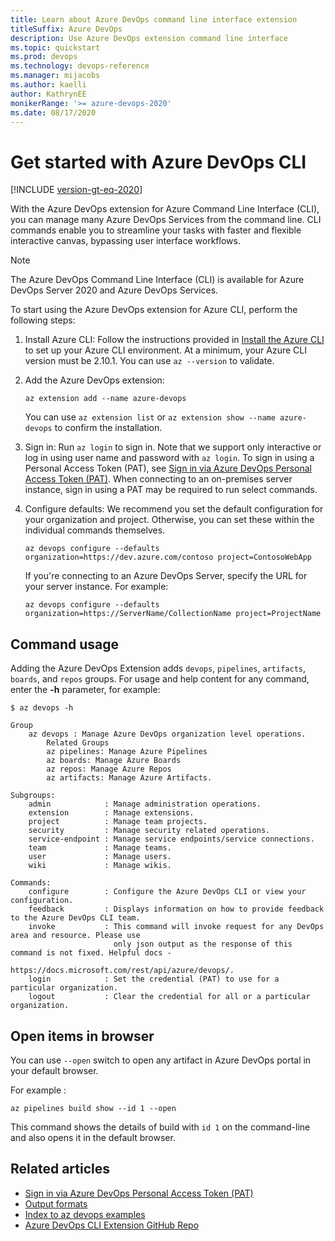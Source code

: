 ```yaml
---
title: Learn about Azure DevOps command line interface extension
titleSuffix: Azure DevOps 
description: Use Azure DevOps extension command line interface 
ms.topic: quickstart
ms.prod: devops 
ms.technology: devops-reference
ms.manager: mijacobs 
ms.author: kaelli  
author: KathrynEE
monikerRange: '>= azure-devops-2020'
ms.date: 08/17/2020
---
```


# Get started with Azure DevOps CLI

[!INCLUDE [version-gt-eq-2020](../includes/version-gt-eq-2020.md)] 

With the Azure DevOps extension for Azure Command Line Interface (CLI),  you can manage many Azure DevOps Services from the command line. CLI commands enable you to streamline your tasks with faster and flexible interactive canvas, bypassing user interface workflows.

> [!NOTE]  
> The Azure DevOps Command Line Interface (CLI) is available for Azure DevOps Server 2020 and Azure DevOps Services. 

To start using the Azure DevOps extension for Azure CLI, perform the following steps:

1. Install Azure CLI: Follow the instructions provided in [Install the Azure CLI](/cli/azure/install-azure-cli) to set up your Azure CLI environment. At a minimum, your Azure CLI version must be 2.10.1. You can use `az --version` to validate.

2. Add the Azure DevOps extension:

    ```
	az extension add --name azure-devops
    ```

	You can use `az extension list` or `az extension show --name azure-devops` to confirm the installation.

3. Sign in: Run `az login` to sign in. Note that we support only interactive or log in using user name and password with `az login`. To sign in using a Personal Access Token (PAT), see [Sign in via Azure DevOps Personal Access Token (PAT)](log-in-via-pat.md). When connecting to an on-premises server instance, sign in using a PAT may be required to run select commands. 

4. Configure defaults: We recommend you set the default configuration for your organization and project. Otherwise, you can set these within the individual commands themselves.  

    ```
	az devops configure --defaults organization=https://dev.azure.com/contoso project=ContosoWebApp
    ```

	If you're connecting to an Azure DevOps Server, specify the URL for your server instance. For example: 

    ```
	az devops configure --defaults organization=https://ServerName/CollectionName project=ProjectName
    ```

## Command usage

Adding the Azure DevOps Extension adds `devops`, `pipelines`, `artifacts`, `boards`, and `repos` groups.
For usage and help content for any command, enter the **-h** parameter, for example:

```azurecli
$ az devops -h
```

```output
Group
    az devops : Manage Azure DevOps organization level operations.
        Related Groups
        az pipelines: Manage Azure Pipelines
        az boards: Manage Azure Boards
        az repos: Manage Azure Repos
        az artifacts: Manage Azure Artifacts.
   
Subgroups:
    admin            : Manage administration operations.
    extension        : Manage extensions.
    project          : Manage team projects.
    security         : Manage security related operations.
    service-endpoint : Manage service endpoints/service connections.
    team             : Manage teams.
    user             : Manage users.
    wiki             : Manage wikis.

Commands:
    configure        : Configure the Azure DevOps CLI or view your configuration.
    feedback         : Displays information on how to provide feedback to the Azure DevOps CLI team.
    invoke           : This command will invoke request for any DevOps area and resource. Please use
                       only json output as the response of this command is not fixed. Helpful docs -
                       https://docs.microsoft.com/rest/api/azure/devops/.
    login            : Set the credential (PAT) to use for a particular organization.
    logout           : Clear the credential for all or a particular organization.
```

## Open items in browser

You can use `--open` switch to open any artifact in Azure DevOps portal in your default browser.

For example :

```azurecli
az pipelines build show --id 1 --open
```

This command shows the details of build with `id 1` on the command-line and also opens it in the default browser.

## Related articles

- [Sign in via Azure DevOps Personal Access Token (PAT)](log-in-via-pat.md)
- [Output formats](/cli/azure/format-output-azure-cli)
- [Index to az devops examples](quick-reference.md)
- [Azure DevOps CLI Extension GitHub Repo](https://github.com/Azure/azure-devops-cli-extension)
